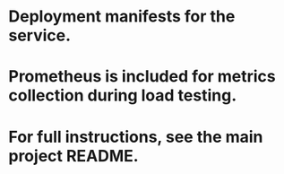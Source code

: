 # Deployment manifests for the service.
# Prometheus is included for metrics collection during load testing.
# For full instructions, see the main project README.
